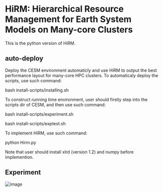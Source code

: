 # HiRM: Hierarchical Resource Management for Earth System Models on Many-core Clusters
This is the python version of HiRM.
## auto-deploy
Deploy the CESM environment automaticly and use HiRM to output the best performance layout for many-core HPC clusters.
To automaticaly deploy the scripts, use such command:

bash install-scripts/installing.sh

To construct running time environment, user should firstly step into the scripts dir of CESM, and then use such command:

bash install-scripts/experiment.sh

bash install-scripts/exptest.sh

To implement HiRM, use such command:

python Hirm.py

Note that user should install xlrd (version 1.2) and numpy before implemention.

## Experiment
![image](https://github.com/xzwbsz/auto-deploy/assets/44642002/69fe95af-c2c3-4c7e-93b3-d1448d7788f4)


